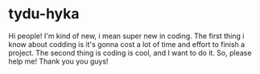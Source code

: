 # tydu-hyka
Hi people!
I'm kind of new, i mean super new in coding. 
The first thing i know about codding is it's gonna cost a lot of time and effort to finish a project.
The second thing is coding is cool, and I want to do it.
So, please help me! Thank you you guys!
